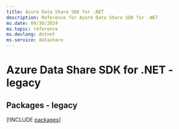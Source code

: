 ```yaml
---
title: Azure Data Share SDK for .NET
description: Reference for Azure Data Share SDK for .NET
ms.date: 09/30/2024
ms.topic: reference
ms.devlang: dotnet
ms.service: datashare
---
```

# Azure Data Share SDK for .NET - legacy
## Packages - legacy
[!INCLUDE [packages](data-share-index.md)]